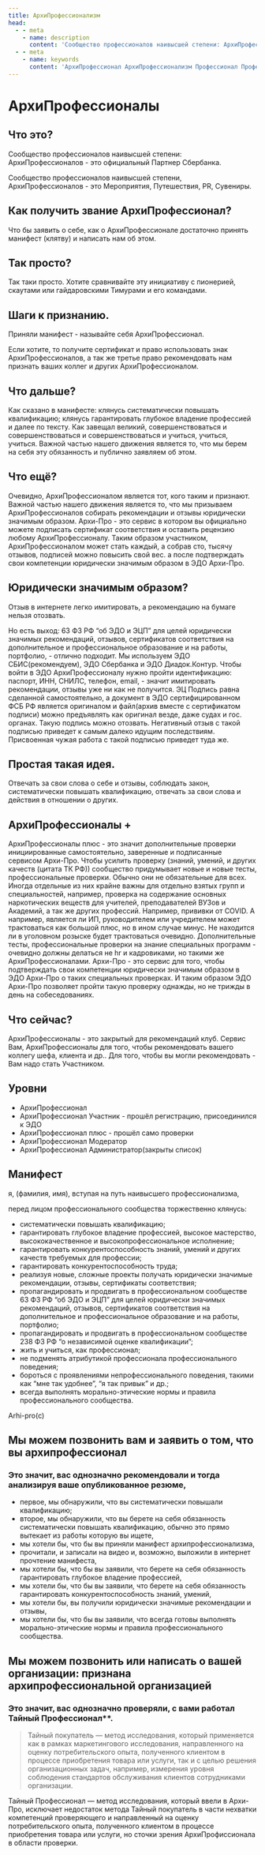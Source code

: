 ```yaml
---
title: АрхиПрофессионализм
head:
  - - meta
    - name: description
      content: 'Сообщество профессионалов наивысшей степени: АрхиПрофессионалов - это официальный Партнер Сбербанка'
  - - meta
    - name: keywords 
      content: 'АрхиПрофессионал АрхиПрофессионализм Профессионал Профессионализм'
---
```



# АрхиПрофессионалы

## Что это?
Сообщество профессионалов наивысшей степени: АрхиПрофессионалов - это официальный Партнер Сбербанка.

Сообщество профессионалов наивысшей степени, АрхиПрофессионалов - это Мероприятия, Путешествия, PR, Сувениры.

## Как получить звание АрхиПрофессионал?
Что бы заявить о себе, как о АрхиПрофессионале достаточно принять манифест (клятву) и написать нам об этом.

## Так просто?
Так таки просто. Хотите сравнивайте эту инициативу с пионерией, скаутами или гайдаровскими Тимурами и его командами.

## Шаги к признанию.
Приняли манифест - называйте себя АрхиПрофессионал.

Если хотите, то получите сертификат и право использовать знак АрхиПрофессионалов, а так же третье право рекомендовать нам признать ваших коллег и других АрхиПрофессионалом.

## Что дальше?
Как сказано в манифесте: клянусь систематически повышать квалификацию; клянусь гарантировать глубокое владение профессией и далее по тексту. Как завещал великий, совершенствоваться и совершенствоваться и совершенствоваться и учиться, учиться, учиться. Важной частью нашего движения является то, что мы берем на себя эту обязанность и публично заявляем об этом.

## Что ещё?
Очевидно, АрхиПрофессионалом является тот, кого таким и признают. Важной частью нашего движения является то, что мы призываем АрхиПрофессионалов собирать рекомендации и отзывы юридически значимым образом. Архи-Про - это сервис в котором вы официально можете подписать сертификат соответствия и оставить рецензию любому АрхиПрофессионалу. Таким образом участником, АрхиПрофессионалом может стать каждый, а собрав сто, тысячу отзывов, подписей можно повысить свой вес. а после подтверждать свои компетенции юридически значимым образом в ЭДО Архи-Про.

## Юридически значимым образом?
Отзыв в интернете легко имитировать, а рекомендацию на бумаге нельзя отозвать.

Но есть выход: 63 ФЗ РФ “об ЭДО и ЭЦП” для целей юридически значимых рекомендаций, отзывов, сертификатов соответствия на дополнительное и профессиональное образование и на работы, портфолио, - отлично подходит. Мы используем ЭДО СБИС(рекомендуем), ЭДО Сбербанка и ЭДО Диадок.Контур. Чтобы войти в ЭДО АрхиПрофессионалу нужно пройти идентификацию: паспорт, ИНН, СНИЛС, телефон, email, - значит имитировать рекомендации, отзывы уже ни как не получится. ЭЦ Подпись равна сделанной самостоятельно, а документ в ЭДО сертифицированном ФСБ РФ является оригиналом и файл(архив вместе с сертификатом подписи) можно предъявлять как оригинал везде, даже судах и гос. органах. Такую подпись можно отозвать. Негативный отзыв с такой подписью приведет к самым далеко идущим последствиям. Присвоенная чужая работа с такой подписью приведет туда же.

## Простая такая идея.
Отвечать за свои слова о себе и отзывы, соблюдать закон, систематически повышать квалификацию, отвечать за свои слова и действия в отношении о других.

## АрхиПрофессионалы +
АрхиПрофессионалы плюс - это значит дополнительные проверки инициированные самостоятельно, заверенные и подписанные сервисом Архи-Про. Чтобы усилить проверку (знаний, умений, и других качеств (цитата ТК РФ)) сообщество придумывает новые и новые тесты, профессиональные проверки. Обычно они не обязательные для всех. Иногда отдельные из них крайне важны для отдельно взятых групп и специальностей, например, проверка на содержание основных наркотических веществ для учителей, преподавателей ВУЗов и Академий, а так же других профессий. Например, прививки от COVID. А например, является ли ИП, руководителем или учредителем может трактоваться как большой плюс, но в ином случае минус. Не находится ли в уголовном розыске будет трактоваться очевидно.
Дополнительные тесты, профессиональные проверки на знание специальных программ - очевидно должны делаться не hr и кадровиками, но такими же АрхиПрофессионалами. Архи-Про - это сервис для того, чтобы подтверждать свои компетенции юридически значимым образом в ЭДО Архи-Про о таких специальных проверках. И таким образом ЭДО Архи-Про позволяет пройти такую проверку однажды, но не трижды в день на собеседованиях.

## Что сейчас?
АрхиПрофессионалы - это закрытый для рекомендаций клуб. Сервис Вам, АрхиПрофессионалы для того, чтобы рекомендовать вашего коллегу шефа, клиента и др.. Для того, чтобы вы могли рекомендовать - Вам надо стать Участником.


## Уровни
- АрхиПрофессионал
- АрхиПрофессионал Участник - прошёл регистрацию, присоединился к ЭДО
- АрхиПрофессионал плюс - прошёл само проверки
- АрхиПрофессионал Модератор
- АрхиПрофессионал Администратор(закрыты список)


## Манифест
я, (фамилия, имя), вступая на путь наивысшего профессионализма,

перед лицом профессионального сообщества торжественно клянусь:

- систематически повышать квалификацию;
- гарантировать глубокое владение профессией, высокое мастерство, высококачественное и высокопрофессиональное исполнение;
- гарантировать конкурентоспособность знаний, умений и других качеств требуемых для профессии;
- гарантировать конкурентоспособность труда;
- реализуя новые, сложные проекты получать юридически значимые рекомендации, отзывы, сертификаты соответствия;
- пропагандировать и продвигать в профессиональном сообществе 63 ФЗ РФ “об ЭДО и ЭЦП” для целей юридически значимых рекомендаций, отзывов, сертификатов соответствия на дополнительное и профессиональное образование и на работы, портфолио;
- пропагандировать и продвигать в профессиональном сообществе 238 ФЗ РФ “о независимой оценке квалификации”;
- жить и учиться, как профессионал;
- не подменять атрибутикой профессионала профессионального поведения;
- бороться с проявлениями непрофессионального поведения, такими как “мне так удобнее”, “я так привык” и др.;
- всегда выполнять морально-этические нормы и правила профессионального сообщества.

Arhi-pro(c)

## Мы можем позвонить вам и заявить о том, что вы архипрофессионал

### Это значит, вас однозначно рекомендовали и тогда анализируя ваше опубликованное резюме,

- первое, мы обнаружили, что вы систематически повышали квалификацию;
- второе, мы обнаружили, что вы берете на себя обязанность систематически повышать квалификацию, обычно это прямо вытекает из работы которую вы ищете,
- мы хотели бы, что бы вы приняли манифест архипрофессионализма,
- прочитали, и записали на видео и, возможно, выложили в интернет прочтение манифеста,
- мы хотели бы, что бы вы заявили, что берете на себя обязанность гарантировать глубокое владение профессией,
- мы хотели бы, что бы вы заявили, что берете на себя обязанность гарантировать конкурентоспособность знаний, умений,
- мы хотели бы, вы получили юридически значимые рекомендации и отзывы,
- мы хотели бы, что бы вы заявили, что всегда готовы выполнять морально-этические нормы и правила профессионального сообщества.

## Мы можем позвонить или написать о вашей организации: признана архипрофессиональной организацией

### Это значит, вас однозначно проверяли, с вами работал Тайный Профессионал**.

> Тайный покупатель — метод исследования, который применяется как в рамках маркетингового исследования, направленного на оценку потребительского опыта, полученного клиентом в процессе приобретения товара или услуги, так и с целью решения организационных задач, например, измерения уровня соблюдения стандартов обслуживания клиентов сотрудниками организации.

Тайный Профессионал — метод исследования, который ввели в Архи-Про, исключает недостаток метода Тайный покупатель в части нехватки компетенций проверяющего и направленный на оценку потребительского опыта, полученного клиентом в процессе приобретения товара или услуги, но сточки зрения АрхиПрофиссионала в области проверки.
